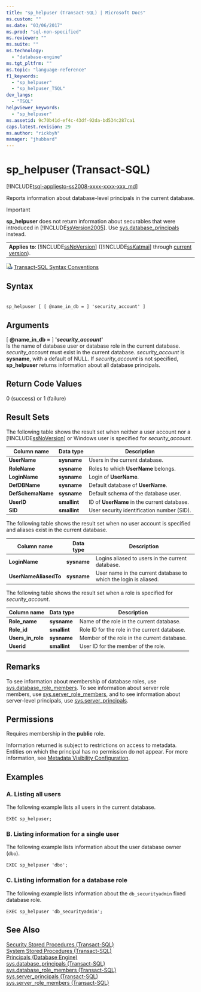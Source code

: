 ```yaml
---
title: "sp_helpuser (Transact-SQL) | Microsoft Docs"
ms.custom: ""
ms.date: "03/06/2017"
ms.prod: "sql-non-specified"
ms.reviewer: ""
ms.suite: ""
ms.technology: 
  - "database-engine"
ms.tgt_pltfrm: ""
ms.topic: "language-reference"
f1_keywords: 
  - "sp_helpuser"
  - "sp_helpuser_TSQL"
dev_langs: 
  - "TSQL"
helpviewer_keywords: 
  - "sp_helpuser"
ms.assetid: 9c70b41d-ef4c-43df-92da-bd534c287ca1
caps.latest.revision: 29
ms.author: "rickbyh"
manager: "jhubbard"
---
```

# sp_helpuser (Transact-SQL)
[!INCLUDE[tsql-appliesto-ss2008-xxxx-xxxx-xxx_md](../../database-engine/configure/windows/includes/tsql-appliesto-ss2008-xxxx-xxxx-xxx-md.md)]

  Reports information about database-level principals in the current database.  
  
> [!IMPORTANT]  
>  **sp_helpuser** does not return information about securables that were introduced in [!INCLUDE[ssVersion2005](../../analysis-services/data-mining/includes/ssversion2005-md.md)]. Use [sys.database_principals](../../relational-databases/system-catalog-views/sys.database-principals-transact-sql.md) instead.  
  
||  
|-|  
|**Applies to**: [!INCLUDE[ssNoVersion](../../advanced-analytics/r-services/includes/ssnoversion-md.md)] ([!INCLUDE[ssKatmai](../../analysis-services/data-mining/includes/sskatmai-md.md)] through [current version](http://go.microsoft.com/fwlink/p/?LinkId=299658)).|  
  
 ![Topic link icon](../../database-engine/configure/windows/media/topic-link.gif "Topic link icon") [Transact-SQL Syntax Conventions](../Topic/Transact-SQL%20Syntax%20Conventions%20\(Transact-SQL\).md)  
  
## Syntax  
  
```  
  
sp_helpuser [ [ @name_in_db = ] 'security_account' ]  
```  
  
## Arguments  
 [ **@name_in_db =** ] **'***security_account***'**  
 Is the name of database user or database role in the current database. *security_account* must exist in the current database. *security_account* is **sysname**, with a default of NULL. If *security_account* is not specified, **sp_helpuser** returns information about all database principals.  
  
## Return Code Values  
 0 (success) or 1 (failure)  
  
## Result Sets  
 The following table shows the result set when neither a user account nor a [!INCLUDE[ssNoVersion](../../advanced-analytics/r-services/includes/ssnoversion-md.md)] or Windows user is specified for *security_account*.  
  
|Column name|Data type|Description|  
|-----------------|---------------|-----------------|  
|**UserName**|**sysname**|Users in the current database.|  
|**RoleName**|**sysname**|Roles to which **UserName** belongs.|  
|**LoginName**|**sysname**|Login of **UserName**.|  
|**DefDBName**|**sysname**|Default database of **UserName**.|  
|**DefSchemaName**|**sysname**|Default schema of the database user.|  
|**UserID**|**smallint**|ID of **UserName** in the current database.|  
|**SID**|**smallint**|User security identification number (SID).|  
  
 The following table shows the result set when no user account is specified and aliases exist in the current database.  
  
|Column name|Data type|Description|  
|-----------------|---------------|-----------------|  
|**LoginName**|**sysname**|Logins aliased to users in the current database.|  
|**UserNameAliasedTo**|**sysname**|User name in the current database to which the login is aliased.|  
  
 The following table shows the result set when a role is specified for *security_account*.  
  
|Column name|Data type|Description|  
|-----------------|---------------|-----------------|  
|**Role_name**|**sysname**|Name of the role in the current database.|  
|**Role_id**|**smallint**|Role ID for the role in the current database.|  
|**Users_in_role**|**sysname**|Member of the role in the current database.|  
|**Userid**|**smallint**|User ID for the member of the role.|  
  
## Remarks  
 To see information about membership of database roles, use [sys.database_role_members](../../relational-databases/system-catalog-views/sys.database-role-members-transact-sql.md). To see information about server role members, use [sys.server_role_members](../../relational-databases/system-catalog-views/sys.server-role-members-transact-sql.md), and to see information about server-level principals, use [sys.server_principals](../../relational-databases/system-catalog-views/sys.server-principals-transact-sql.md).  
  
## Permissions  
 Requires membership in the **public** role.  
  
 Information returned is subject to restrictions on access to metadata. Entities on which the principal has no permission do not appear. For more information, see [Metadata Visibility Configuration](../../relational-databases/security/metadata-visibility-configuration.md).  
  
## Examples  
  
### A. Listing all users  
 The following example lists all users in the current database.  
  
```  
EXEC sp_helpuser;  
```  
  
### B. Listing information for a single user  
 The following example lists information about the user database owner (`dbo`).  
  
```  
EXEC sp_helpuser 'dbo';  
```  
  
### C. Listing information for a database role  
 The following example lists information about the `db_securityadmin` fixed database role.  
  
```  
EXEC sp_helpuser 'db_securityadmin';  
```  
  
## See Also  
 [Security Stored Procedures &#40;Transact-SQL&#41;](../../relational-databases/system-stored-procedures/security-stored-procedures-transact-sql.md)   
 [System Stored Procedures &#40;Transact-SQL&#41;](../../relational-databases/system-stored-procedures/system-stored-procedures-transact-sql.md)   
 [Principals &#40;Database Engine&#41;](../../relational-databases/security/authentication-access/principals-database-engine.md)   
 [sys.database_principals &#40;Transact-SQL&#41;](../../relational-databases/system-catalog-views/sys.database-principals-transact-sql.md)   
 [sys.database_role_members &#40;Transact-SQL&#41;](../../relational-databases/system-catalog-views/sys.database-role-members-transact-sql.md)   
 [sys.server_principals &#40;Transact-SQL&#41;](../../relational-databases/system-catalog-views/sys.server-principals-transact-sql.md)   
 [sys.server_role_members &#40;Transact-SQL&#41;](../../relational-databases/system-catalog-views/sys.server-role-members-transact-sql.md)  
  
  
